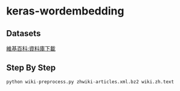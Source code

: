 # keras-wordembedding

## Datasets

[維基百科:資料庫下載](https://zh.wikipedia.org/wiki/Wikipedia:%E6%95%B0%E6%8D%AE%E5%BA%93%E4%B8%8B%E8%BD%BD)

## Step By Step

```python
python wiki-preprocess.py zhwiki-articles.xml.bz2 wiki.zh.text
```